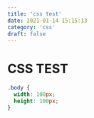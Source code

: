 ```yaml
---
title: 'css test'
date: 2021-01-14 15:15:13
category: 'css'
draft: false
---
```


# CSS TEST

```css
.body {
  width: 100px;
  height: 100px;
}
```

